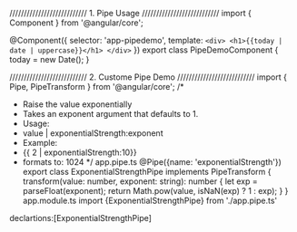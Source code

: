 

/////////////////////////// 1. Pipe Usage
///////////////////////////
import { Component } from '@angular/core';


@Component({
    selector: 'app-pipedemo',
    template: `
            <div>
             <h1>{{today | date | uppercase}}</h1>
            </div>
    `
})
export class PipeDemoComponent {
    today = new Date();
}


/////////////////////////// 2. Custome Pipe Demo
///////////////////////////
import { Pipe, PipeTransform } from '@angular/core';
/*
 * Raise the value exponentially
 * Takes an exponent argument that defaults to 1.
 * Usage:
 *   value | exponentialStrength:exponent
 * Example:
 *   {{ 2 |  exponentialStrength:10}}
 *   formats to: 1024
*/
app.pipe.ts
@Pipe({name: 'exponentialStrength'})
export class ExponentialStrengthPipe implements PipeTransform {
  transform(value: number, exponent: string): number {
    let exp = parseFloat(exponent);
    return Math.pow(value, isNaN(exp) ? 1 : exp);
  }
}
app.module.ts
import {ExponentialStrengthPipe} from './app.pipe.ts'

declartions:[ExponentialStrengthPipe]